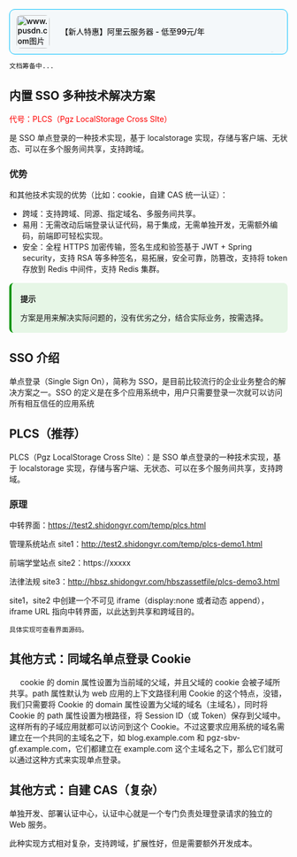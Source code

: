 <div style="width: 100%;text-align: center">
<div
			style="margin: 0 auto;padding-left: 12px; background-color: #f4f8fa;   padding-right: 12px;    padding-top: 10px;    padding-bottom: 10px;border-width: 0.1px;border-color: deepskyblue;border-radius: 10px;border-style: solid;	    flex: 130px;	    text-align: left;		    display: flex;		    min-width: 150px;		    position: relative;		    overflow: hidden;			    flex-wrap: wrap;	">
			<a href="https://www.aliyun.com/activity/new?userCode=pqofinu5" style="color: black;width: 100%;height: 100%; text-decoration:none;   font-weight: 500!important;font-size: 14px!important;display: flex;align-items: center;" rel="external nofollow noreferrer" target="_blank">
				<img src="https://tva1.sinaimg.cn/large/e6c9d24ely1h57dyxb6t1j20h80h8aa6.jpg"
					alt="www.pusdn.com图片"
					style="max-width:60px;width: 60px!important; border-radius: 8px;   height: 60px!important;vertical-align: middle;    border-style: none;" />
<div style="margin-left: 10px;">
				<span
					style="font-weight: 500!important;padding-left: 10px;    font-size: 14px!important;    word-wrap: break-word;line-height: 1.4;">
【新人特惠】阿里云服务器 - 低至99元/年
</span>
</div>
					<a href="javascript:void(0)" style="text-decoration:none;"> <span
						style="font-size: 1px; 	position: absolute;	right: 25px;	bottom: 3px;   	margin-left: 3px;	color: #a6b7bf;">推荐AD</span>
				</a>
			</a>
</div>
</div>

```diff
文档筹备中...
```

## 内置 SSO 多种技术解决方案

<span style='color:red;'>代号：PLCS（Pgz LocalStorage Cross SIte）</span>

是 SSO 单点登录的一种技术实现，基于 localstorage 实现，存储与客户端、无状态、可以在多个服务间共享，支持跨域。

### 优势

和其他技术实现的优势（比如：cookie，自建 CAS 统一认证）：

- 跨域：支持跨域、同源、指定域名、多服务间共享。
- 易用：无需改动后端登录认证代码，易于集成，无需单独开发，无需额外编码，前端即可轻松实现。
- 安全：全程 HTTPS 加密传输，签名生成和验签基于 JWT + Spring security，支持 RSA 等多种签名，易拓展，安全可靠，防篡改，支持将 token 存放到 Redis 中间件，支持 Redis 集群。

<div style="border-color: #009400;background-color: #e6f6e6;
    margin: 1rem 0;
    padding: 0.25rem 1rem;
    border-left-width: 0.3rem;
    border-left-style: solid;
    border-radius: 0.5rem;
    color: inherit;    position: relative;
    "><p style="    font-weight: 600; background-image: url(data:image/svg+xml,%3Csvg xmlns='http://www.w3.org/2000/svg' viewBox='0 0 12 16'%3E%3Cpath fill='%23003100' fill-rule='evenodd' d='M6.5 0C3.48 0 1 2.19 1 5c0 .92.55 2.25 1 3 1.34 2.25 1.78 2.78 2 4v1h5v-1c.22-1.22.66-1.75 2-4 .45-.75 1-2.08 1-3 0-2.81-2.48-5-5.5-5zm3.64 7.48c-.25.44-.47.8-.67 1.11-.86 1.41-1.25 2.06-1.45 3.23-.02.05-.02.11-.02.17H5c0-.06 0-.13-.02-.17-.2-1.17-.59-1.83-1.45-3.23-.2-.31-.42-.67-.67-1.11C2.44 6.78 2 5.65 2 5c0-2.2 2.02-4 4.5-4 1.22 0 2.36.42 3.22 1.19C10.55 2.94 11 3.94 11 5c0 .66-.44 1.78-.86 2.48zM4 14h5c-.23 1.14-1.3 2-2.5 2s-2.27-.86-2.5-2z'/%3E%3C/svg%3E);">
提示</p>
<p style="font-weight: 350;">
方案是用来解决实际问题的，没有优劣之分，结合实际业务，按需选择。
</p></div>

## SSO 介绍

单点登录（Single Sign On），简称为 SSO，是目前比较流行的企业业务整合的解决方案之一。SSO 的定义是在多个应用系统中，用户只需要登录一次就可以访问所有相互信任的应用系统

## PLCS（推荐）

PLCS（Pgz LocalStorage Cross SIte）：是 SSO 单点登录的一种技术实现，基于 localstorage 实现，存储与客户端、无状态、可以在多个服务间共享，支持跨域。

### 原理

中转界面：https://test2.shidongvr.com/temp/plcs.html

管理系统站点 site1：http://test2.shidongvr.com/temp/plcs-demo1.html

前端学堂站点 site2：https://xxxxx

法律法规 site3：http://hbsz.shidongvr.com/hbszassetfile/plcs-demo3.html

site1，site2 中创建一个不可见 iframe（display:none 或者动态 append），iframe URL 指向中转界面，以此达到共享和跨域目的。

```text
具体实现可查看界面源码。
```

## 其他方式：同域名单点登录 Cookie

&nbsp;&nbsp;&nbsp;&nbsp; cookie 的 domin 属性设置为当前域的父域，并且父域的 cookie 会被子域所共享。path 属性默认为 web 应用的上下文路径利用 Cookie 的这个特点，没错，我们只需要将 Cookie 的 domain 属性设置为父域的域名（主域名），同时将 Cookie 的 path 属性设置为根路径，将 Session ID（或 Token）保存到父域中。这样所有的子域应用就都可以访问到这个 Cookie。不过这要求应用系统的域名需建立在一个共同的主域名之下，如 blog.example.com 和 pgz-sbv-gf.example.com，它们都建立在 example.com 这个主域名之下，那么它们就可以通过这种方式来实现单点登录。

## 其他方式：自建 CAS（复杂）

单独开发、部署认证中心，认证中心就是一个专门负责处理登录请求的独立的 Web 服务。

此种实现方式相对复杂，支持跨域，扩展性好，但是需要额外开发成本。
